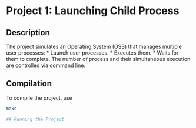 # Project 1: Launching Child Process

## Description
The project simulates an Operating System (OSS) that manages multiple user processes:
    * Launch user processes.
    * Executes them.
    * Waits for them to complete.
The number of process and their simultaneous execution are controlled via command line.

## Compilation
To compile the project, use 
```sh
make

## Running the Project